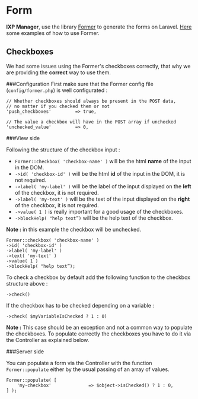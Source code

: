 # Form
**IXP Manager**, use the library [Former](https://github.com/formers/former) to generate the forms on Laravel. [Here](https://github.com/formers/former/wiki/Usage-and-Examples) some examples of how to use Former.

## Checkboxes
We had some issues using the Former's checkboxes correctly, that why we are providing the <b>correct</b> way to use them.

###Configuration
First make sure that the Former config file (<code>config/former.php</code>) is well configurated :


```
// Whether checkboxes should always be present in the POST data,
// no matter if you checked them or not
'push_checkboxes'         => true,

// The value a checkbox will have in the POST array if unchecked
'unchecked_value'         => 0,
```

###View side

Following the structure of the checkbox input :


- <code>Former::checkbox( 'checkbox-name' )</code> will be the html <b>name</b> of the input in the DOM.
- <code>->id( 'checkbox-id' )</code> will be the html <b>id</b> of the input in the DOM, it is not required.
- <code>->label( 'my-label' )</code> will be the label of the input displayed on the <b>left</b> of the checkbox, it is not required.
- <code>->label( 'my-text' )</code> will be the text of the input displayed on the <b>right</b> of the checkbox, it is not required.
- <code>->value( 1 )</code> is really important for a good usage of the checkboxes.
- <code>->blockHelp( "help text”)</code> will be the help text of the checkbox.


**Note :** in this example the checkbox will be unchecked.

```
Former::checkbox( 'checkbox-name' )
->id( 'checkbox-id' )
->label( 'my-label' )
->text( 'my-text' )
->value( 1 )
->blockHelp( "help text”);
```

To check a checkbox by default add the following function to the checkbox structure above :

```
->check()
```

If the checkbox has to be checked depending on a variable :

```
->check( $myVariableIsChecked ? 1 : 0)
```

**Note :** This case should be an exception and not a common way to populate the checkboxes. To populate correctly the checkboxes you have to do it via the Controller as explained below.

###Server side

You can populate a form via the Controller with the function <code>Former::populate</code>  either by the usual passing of an array of values.

```
Former::populate( [
    'my-checkbox'              => $object->isChecked() ? 1 : 0,
] );
```


